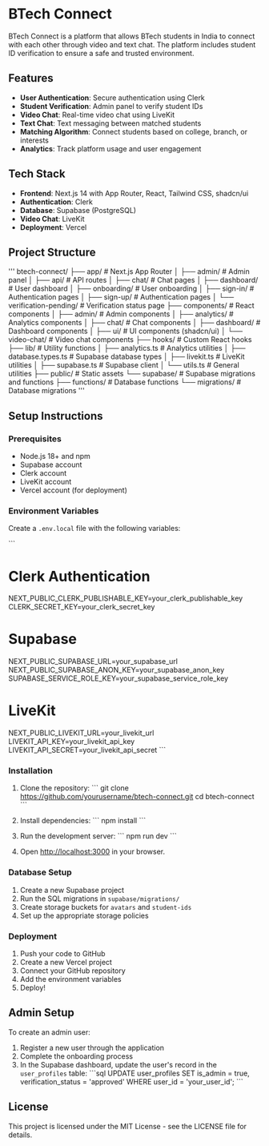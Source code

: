 # BTech Connect

BTech Connect is a platform that allows BTech students in India to connect with each other through video and text chat. The platform includes student ID verification to ensure a safe and trusted environment.

## Features

- **User Authentication**: Secure authentication using Clerk
- **Student Verification**: Admin panel to verify student IDs
- **Video Chat**: Real-time video chat using LiveKit
- **Text Chat**: Text messaging between matched students
- **Matching Algorithm**: Connect students based on college, branch, or interests
- **Analytics**: Track platform usage and user engagement

## Tech Stack

- **Frontend**: Next.js 14 with App Router, React, Tailwind CSS, shadcn/ui
- **Authentication**: Clerk
- **Database**: Supabase (PostgreSQL)
- **Video Chat**: LiveKit
- **Deployment**: Vercel

## Project Structure

'''
btech-connect/
├── app/                    # Next.js App Router
│   ├── admin/              # Admin panel
│   ├── api/                # API routes
│   ├── chat/               # Chat pages
│   ├── dashboard/          # User dashboard
│   ├── onboarding/         # User onboarding
│   ├── sign-in/            # Authentication pages
│   ├── sign-up/            # Authentication pages
│   └── verification-pending/ # Verification status page
├── components/             # React components
│   ├── admin/              # Admin components
│   ├── analytics/          # Analytics components
│   ├── chat/               # Chat components
│   ├── dashboard/          # Dashboard components
│   ├── ui/                 # UI components (shadcn/ui)
│   └── video-chat/         # Video chat components
├── hooks/                  # Custom React hooks
├── lib/                    # Utility functions
│   ├── analytics.ts        # Analytics utilities
│   ├── database.types.ts   # Supabase database types
│   ├── livekit.ts          # LiveKit utilities
│   ├── supabase.ts         # Supabase client
│   └── utils.ts            # General utilities
├── public/                 # Static assets
└── supabase/               # Supabase migrations and functions
    ├── functions/          # Database functions
    └── migrations/         # Database migrations
'''
## Setup Instructions

### Prerequisites

- Node.js 18+ and npm
- Supabase account
- Clerk account
- LiveKit account
- Vercel account (for deployment)

### Environment Variables

Create a `.env.local` file with the following variables:

\`\`\`
# Clerk Authentication
NEXT_PUBLIC_CLERK_PUBLISHABLE_KEY=your_clerk_publishable_key
CLERK_SECRET_KEY=your_clerk_secret_key

# Supabase
NEXT_PUBLIC_SUPABASE_URL=your_supabase_url
NEXT_PUBLIC_SUPABASE_ANON_KEY=your_supabase_anon_key
SUPABASE_SERVICE_ROLE_KEY=your_supabase_service_role_key

# LiveKit
NEXT_PUBLIC_LIVEKIT_URL=your_livekit_url
LIVEKIT_API_KEY=your_livekit_api_key
LIVEKIT_API_SECRET=your_livekit_api_secret
\`\`\`

### Installation

1. Clone the repository:
   \`\`\`
   git clone https://github.com/yourusername/btech-connect.git
   cd btech-connect
   \`\`\`

2. Install dependencies:
   \`\`\`
   npm install
   \`\`\`

3. Run the development server:
   \`\`\`
   npm run dev
   \`\`\`

4. Open [http://localhost:3000](http://localhost:3000) in your browser.

### Database Setup

1. Create a new Supabase project
2. Run the SQL migrations in `supabase/migrations/`
3. Create storage buckets for `avatars` and `student-ids`
4. Set up the appropriate storage policies

### Deployment

1. Push your code to GitHub
2. Create a new Vercel project
3. Connect your GitHub repository
4. Add the environment variables
5. Deploy!

## Admin Setup

To create an admin user:

1. Register a new user through the application
2. Complete the onboarding process
3. In the Supabase dashboard, update the user's record in the `user_profiles` table:
   \`\`\`sql
   UPDATE user_profiles
   SET is_admin = true, verification_status = 'approved'
   WHERE user_id = 'your_user_id';
   \`\`\`

## License

This project is licensed under the MIT License - see the LICENSE file for details.
